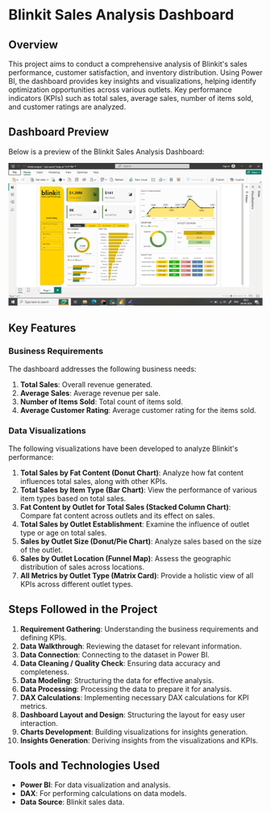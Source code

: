 # Blinkit Sales Analysis Dashboard

## Overview

This project aims to conduct a comprehensive analysis of Blinkit's sales performance, customer satisfaction, and inventory distribution. Using Power BI, the dashboard provides key insights and visualizations, helping identify optimization opportunities across various outlets. Key performance indicators (KPIs) such as total sales, average sales, number of items sold, and customer ratings are analyzed.

## Dashboard Preview

Below is a preview of the Blinkit Sales Analysis Dashboard:

![Dashboard](dashboard.blinkit.png)

## Key Features

### Business Requirements
The dashboard addresses the following business needs:
1. **Total Sales**: Overall revenue generated.
2. **Average Sales**: Average revenue per sale.
3. **Number of Items Sold**: Total count of items sold.
4. **Average Customer Rating**: Average customer rating for the items sold.

### Data Visualizations
The following visualizations have been developed to analyze Blinkit's performance:
1. **Total Sales by Fat Content (Donut Chart)**: Analyze how fat content influences total sales, along with other KPIs.
2. **Total Sales by Item Type (Bar Chart)**: View the performance of various item types based on total sales.
3. **Fat Content by Outlet for Total Sales (Stacked Column Chart)**: Compare fat content across outlets and its effect on sales.
4. **Total Sales by Outlet Establishment**: Examine the influence of outlet type or age on total sales.
5. **Sales by Outlet Size (Donut/Pie Chart)**: Analyze sales based on the size of the outlet.
6. **Sales by Outlet Location (Funnel Map)**: Assess the geographic distribution of sales across locations.
7. **All Metrics by Outlet Type (Matrix Card)**: Provide a holistic view of all KPIs across different outlet types.

## Steps Followed in the Project

1. **Requirement Gathering**: Understanding the business requirements and defining KPIs.
2. **Data Walkthrough**: Reviewing the dataset for relevant information.
3. **Data Connection**: Connecting to the dataset in Power BI.
4. **Data Cleaning / Quality Check**: Ensuring data accuracy and completeness.
5. **Data Modeling**: Structuring the data for effective analysis.
6. **Data Processing**: Processing the data to prepare it for analysis.
7. **DAX Calculations**: Implementing necessary DAX calculations for KPI metrics.
8. **Dashboard Layout and Design**: Structuring the layout for easy user interaction.
9. **Charts Development**: Building visualizations for insights generation.
10. **Insights Generation**: Deriving insights from the visualizations and KPIs.

## Tools and Technologies Used

- **Power BI**: For data visualization and analysis.
- **DAX**: For performing calculations on data models.
- **Data Source**: Blinkit sales data.



